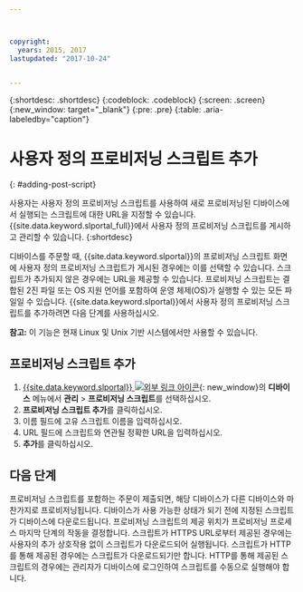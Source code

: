 ```yaml
---



copyright:
  years: 2015, 2017
lastupdated: "2017-10-24"


---
```


{:shortdesc: .shortdesc}
{:codeblock: .codeblock}
{:screen: .screen}
{:new_window: target="_blank"}
{:pre: .pre}
{:table: .aria-labeledby="caption"}

# 사용자 정의 프로비저닝 스크립트 추가 
{: #adding-post-script}

사용자는 사용자 정의 프로비저닝 스크립트를 사용하여 새로 프로비저닝된 디바이스에서 실행되는 스크립트에 대한 URL을 지정할 수 있습니다. {{site.data.keyword.slportal_full}}에서 사용자 정의 프로비저닝 스크립트를 게시하고 관리할 수 있습니다.
{:shortdesc}

디바이스를 주문할 때, {{site.data.keyword.slportal}}의 프로비저닝 스크립트 화면에 사용자 정의 프로비저닝 스크립트가 게시된 경우에는 이를 선택할 수 있습니다. 스크립트가 추가되지 않은 경우에는 URL을 제공할 수 있습니다. 프로비저닝 스크립트는 결합된 2진 파일 또는 OS 지원 언어를 포함하여 운영 체제(OS)가 실행할 수 있는 모든 파일일 수 있습니다. {{site.data.keyword.slportal}}에서 사용자 정의 프로비저닝 스크립트를 추가하려면 다음 단계를 사용하십시오.

**참고:** 이 기능은 현재 Linux 및 Unix 기반 시스템에서만 사용할 수 있습니다. 

## 프로비저닝 스크립트 추가

1. [{{site.data.keyword.slportal}} ![외부 링크 아이콘](../icons/launch-glyph.svg "외부 링크 아이콘")](https://control.softlayer.com/){: new_window}의 **디바이스** 메뉴에서 **관리** > **프로비저닝 스크립트**를 선택하십시오.
2. **프로비저닝 스크립트 추가**를 클릭하십시오. 
4. 이름 필드에 고유 스크립트 이름을 입력하십시오. 
5. URL 필드에 스크립트와 연관될 정확한 URL을 입력하십시오. 
6. **추가**를 클릭하십시오. 

## 다음 단계
프로비저닝 스크립트를 포함하는 주문이 제출되면, 해당 디바이스가 다른 디바이스와 마찬가지로 프로비저닝됩니다. 디바이스가 사용 가능한 상태가 되기 전에 지정된 스크립트가 디바이스에 다운로드됩니다. 프로비저닝 스크립트의 제공 위치가 프로비저닝 프로세스 마지막 단계의 작동을 결정합니다. 스크립트가 HTTPS URL로부터 제공된 경우에는 사용자의 추가 상호작용 없이 스크립트가 다운로드되어 실행됩니다. 스크립트가 HTTP를 통해 제공된 경우에는 스크립트가 다운로드되기만 합니다. HTTP를 통해 제공된 스크립트의 경우에는 관리자가 디바이스에 로그인하여 스크립트를 수동으로 실행해야 합니다. 
